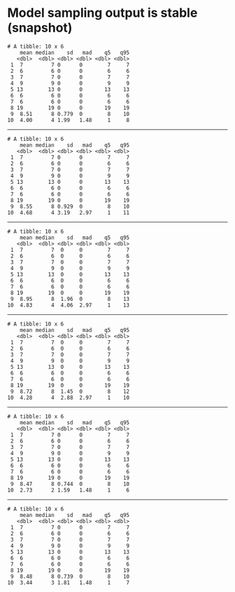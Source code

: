 # Model sampling output is stable (snapshot)

    # A tibble: 10 x 6
        mean median    sd   mad    q5   q95
       <dbl>  <dbl> <dbl> <dbl> <dbl> <dbl>
     1  7         7 0      0        7     7
     2  6         6 0      0        6     6
     3  7         7 0      0        7     7
     4  9         9 0      0        9     9
     5 13        13 0      0       13    13
     6  6         6 0      0        6     6
     7  6         6 0      0        6     6
     8 19        19 0      0       19    19
     9  8.51      8 0.779  0        8    10
    10  4.00      4 1.99   1.48     1     8

---

    # A tibble: 10 x 6
        mean median    sd   mad    q5   q95
       <dbl>  <dbl> <dbl> <dbl> <dbl> <dbl>
     1  7         7 0      0        7     7
     2  6         6 0      0        6     6
     3  7         7 0      0        7     7
     4  9         9 0      0        9     9
     5 13        13 0      0       13    13
     6  6         6 0      0        6     6
     7  6         6 0      0        6     6
     8 19        19 0      0       19    19
     9  8.55      8 0.929  0        8    10
    10  4.68      4 3.19   2.97     1    11

---

    # A tibble: 10 x 6
        mean median    sd   mad    q5   q95
       <dbl>  <dbl> <dbl> <dbl> <dbl> <dbl>
     1  7         7  0     0        7     7
     2  6         6  0     0        6     6
     3  7         7  0     0        7     7
     4  9         9  0     0        9     9
     5 13        13  0     0       13    13
     6  6         6  0     0        6     6
     7  6         6  0     0        6     6
     8 19        19  0     0       19    19
     9  8.95      8  1.96  0        8    13
    10  4.83      4  4.06  2.97     1    13

---

    # A tibble: 10 x 6
        mean median    sd   mad    q5   q95
       <dbl>  <dbl> <dbl> <dbl> <dbl> <dbl>
     1  7         7  0     0        7     7
     2  6         6  0     0        6     6
     3  7         7  0     0        7     7
     4  9         9  0     0        9     9
     5 13        13  0     0       13    13
     6  6         6  0     0        6     6
     7  6         6  0     0        6     6
     8 19        19  0     0       19    19
     9  8.72      8  1.45  0        8    12
    10  4.28      4  2.88  2.97     1    10

---

    # A tibble: 10 x 6
        mean median    sd   mad    q5   q95
       <dbl>  <dbl> <dbl> <dbl> <dbl> <dbl>
     1  7         7 0      0        7     7
     2  6         6 0      0        6     6
     3  7         7 0      0        7     7
     4  9         9 0      0        9     9
     5 13        13 0      0       13    13
     6  6         6 0      0        6     6
     7  6         6 0      0        6     6
     8 19        19 0      0       19    19
     9  8.47      8 0.744  0        8    10
    10  2.73      2 1.59   1.48     1     6

---

    # A tibble: 10 x 6
        mean median    sd   mad    q5   q95
       <dbl>  <dbl> <dbl> <dbl> <dbl> <dbl>
     1  7         7 0      0        7     7
     2  6         6 0      0        6     6
     3  7         7 0      0        7     7
     4  9         9 0      0        9     9
     5 13        13 0      0       13    13
     6  6         6 0      0        6     6
     7  6         6 0      0        6     6
     8 19        19 0      0       19    19
     9  8.48      8 0.739  0        8    10
    10  3.44      3 1.81   1.48     1     7


